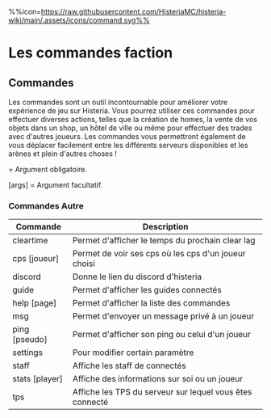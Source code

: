 %%icon=https://raw.githubusercontent.com/HisteriaMC/histeria-wiki/main/.assets/icons/command.svg%%

# Les commandes faction

## Commandes
Les commandes sont un outil incontournable pour améliorer votre expérience de jeu sur Histeria. Vous pourrez utiliser ces commandes pour effectuer diverses actions, telles que la création de homes, la vente de vos objets dans un shop, un hôtel de ville ou même pour effectuer des trades avec d'autres joueurs. Les commandes vous permettront également de vous déplacer facilement entre les différents serveurs disponibles et les arènes et plein d'autres choses !

<args> = Argument obligatoire.

[args] = Argument facultatif.

### Commandes Autre

| Commande | Description |
| --- | --- |
|cleartime|Permet d'afficher le temps du prochain clear lag|
|cps [joueur]|Permet de voir ses cps où les cps d'un joueur choisi|
|discord|Donne le lien du discord d'histeria|
|guide|Permet d'afficher les guides connectés|
|help [page]|Permet d'afficher la liste des commandes|
|msg <pseudo> <message>|Permet d'envoyer un message privé à un joueur|
|ping [pseudo]|Permet d'afficher son ping ou celui d'un joueur|
|settings|Pour modifier certain paramètre |
|staff|Affiche les staff de connectés|
|stats [player]|Affiche des informations sur soi ou un joueur|
|tps|Affiche les TPS du serveur sur lequel vous êtes connecté|